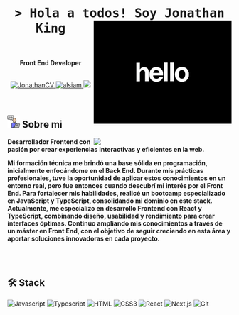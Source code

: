 <h1 align="center">
    <samp>&gt; Hola a todos! Soy <b>Jonathan King</b>
    <img align="right" width="310px" src="imagenCV1.gif" alt="saludo"/>
    <br/>
    <br/>
    </samp>  
</h1>  
  <div align="center">
     <b align="center">Front End Developer</b>
    <br>
    <br>
      <p align="center">
        <a href="https://github.com/JonathanKingDev/Curriculum-Jonathan" target="blank">
        <img src="https://img.shields.io/badge/CV-DC143C?style=for-the-badge&logo=medium&logoColor=white" alt="JonathanCV" />
        </a>
        <a href="https://www.linkedin.com/in/jonathan-king-6a23861a3" target="_blank">
        <img src="https://img.shields.io/badge/LinkedIn-0077B5?style=for-the-badge&logo=linkedin&logoColor=white" alt="alsiam"/>
        </a>
        <a href="mailto:jonathanking.dev@gmail.com" target="blank">
        <img src="https://img.shields.io/badge/Email-000?style=for-the-badge&logo=gmail&logoColor=white&color=green" />
        </a>
    </p>
  </div>

<br/>

## <img width="28px" src="aboutme.png" /> Sobre mi

<p>

<img align="right" width="310px" src="imagenCV2.gif"/>

<b>Desarrollador Frontend con pasión por crear experiencias interactivas y eficientes en la web.

Mi formación técnica me brindó una base sólida en programación, inicialmente enfocándome en el Back End.
Durante mis prácticas profesionales, tuve la oportunidad de aplicar estos conocimientos en un entorno real, pero
fue entonces cuando descubrí mi interés por el Front End. Para fortalecer mis habilidades, realicé un bootcamp
especializado en JavaScript y TypeScript, consolidando mi dominio en este stack.
Actualmente, me especializo en desarrollo Frontend con React y TypeScript, combinando diseño, usabilidad y
rendimiento para crear interfaces óptimas. Continúo ampliando mis conocimientos a través de un máster en Front
End, con el objetivo de seguir creciendo en esta área y aportar soluciones innovadoras en cada proyecto.</b>

</p>

<br>
<br>

## 🛠 Stack

![Javascript](https://img.shields.io/badge/Javascript-yellow?style=for-the-badge&logo=javascript&logoColor=white&)
![Typescript](https://img.shields.io/badge/Typescript-007acc?style=for-the-badge&logo=typescript&logoColor=white)
![HTML](https://img.shields.io/badge/HTML5-E34F26?style=for-the-badge&logo=html5&logoColor=white)
![CSS3](https://img.shields.io/badge/CSS3-1572B6?style=for-the-badge&logo=css3&logoColor=white)
![React](https://img.shields.io/badge/-React-33BEFF?style=for-the-badge&logo=react&logoColor=white)
![Next.js](https://img.shields.io/badge/Next.js-000000?style=for-the-badge&logo=next.js&logoColor=white)
![Git](https://img.shields.io/badge/Git-F05032?style=for-the-badge&logo=git&logoColor=white)
